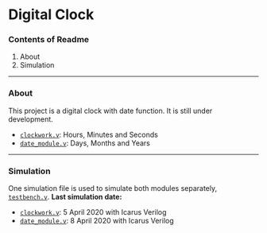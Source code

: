 # Digital Clock
### Contents of Readme
1. About
2. Simulation

---
### About
This project is a digital clock with date function. It is still under development.
* [`clockwork.v`](https://github.com/suoglu/Digital_Clock/blob/master/Source/clockwork.v): Hours, Minutes and Seconds  
* [`date_module.v`](https://github.com/suoglu/Digital_Clock/blob/master/Source/date_module.v): Days, Months and Years


---
### Simulation
One simulation file is used to simulate both modules separately, [`testbench.v`](https://github.com/suoglu/Digital_Clock/blob/master/Sim/testbench.v).
**Last simulation date:**
* [`clockwork.v`](https://github.com/suoglu/Digital_Clock/blob/master/Source/clockwork.v): 5 April 2020 with Icarus Verilog  
* [`date_module.v`](https://github.com/suoglu/Digital_Clock/blob/master/Source/date_module.v): 8 April 2020 with Icarus Verilog

